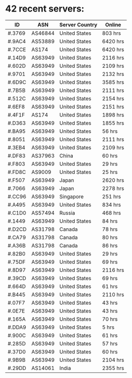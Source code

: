 # 42 recent servers:

| ID | ASN | Server Country | Online |
| ------ | ------ | ------ | ------ |
| #.3769 | AS46844 | United States | 803 hrs |
| #.9AC4 | AS53889 | United States | 6420 hrs |
| #.7CCE | AS174 | United States | 6420 hrs |
| #.14D9 | AS63949 | United States | 2116 hrs |
| #.602D | AS63949 | United States | 2109 hrs |
| #.9701 | AS63949 | United States | 2132 hrs |
| #.6D9C | AS63949 | United States | 3585 hrs |
| #.7B5B | AS63949 | United States | 2111 hrs |
| #.512C | AS63949 | United States | 2154 hrs |
| #.6EF8 | AS63949 | United States | 2151 hrs |
| #.4F1F | AS174 | United States | 1898 hrs |
| #.D363 | AS63949 | United States | 1855 hrs |
| #.BA95 | AS63949 | United States | 56 hrs |
| #.8051 | AS63949 | United States | 2111 hrs |
| #.3EB4 | AS63949 | United States | 2109 hrs |
| #.DF83 | AS37963 | China | 60 hrs |
| #.F803 | AS63949 | United States | 29 hrs |
| #.FD8C | AS9009 | United States | 25 hrs |
| #.F507 | AS63949 | Japan | 2620 hrs |
| #.7066 | AS63949 | Japan | 2278 hrs |
| #.CC96 | AS63949 | Singapore | 251 hrs |
| #.A495 | AS63949 | United States | 834 hrs |
| #.C1D0 | AS57494 | Russia | 468 hrs |
| #.1449 | AS63949 | United States | 84 hrs |
| #.D2CD | AS31798 | Canada | 78 hrs |
| #.CA79 | AS31798 | Canada | 80 hrs |
| #.A36B | AS31798 | Canada | 86 hrs |
| #.82B0 | AS63949 | United States | 29 hrs |
| #.75DF | AS63949 | United States | 69 hrs |
| #.8D97 | AS63949 | United States | 2116 hrs |
| #.39CD | AS63949 | United States | 69 hrs |
| #.664D | AS63949 | United States | 61 hrs |
| #.B445 | AS63949 | United States | 2110 hrs |
| #.07F7 | AS63949 | United States | 43 hrs |
| #.0E7E | AS63949 | United States | 43 hrs |
| #.165A | AS63949 | United States | 70 hrs |
| #.DDA9 | AS63949 | United States | 5 hrs |
| #.900C | AS63949 | United States | 61 hrs |
| #.285D | AS63949 | United States | 57 hrs |
| #.37D0 | AS63949 | United States | 60 hrs |
| #.9B9B | AS63949 | United States | 2104 hrs |
| #.29DD | AS14061 | India | 2355 hrs |


